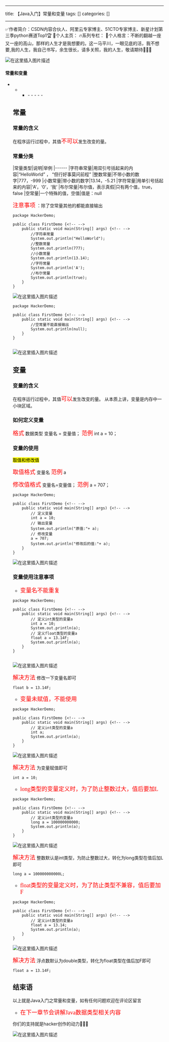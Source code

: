 
--- 
title:  【Java入门】常量和变量 
tags: []
categories: [] 

---
>  
 ✅作者简介：CSDN内容合伙人、阿里云专家博主、51CTO专家博主、新星计划第三季python赛道Top1🏆 📃个人主页： 🔥系列专栏： 💬个人格言：不断的翻越一座又一座的高山，那样的人生才是我想要的。这一马平川，一眼见底的活，我不想要,我的人生，我自己书写，余生很长，请多关照，我的人生，敬请期待💖💖💖 


<img src="https://img-blog.csdnimg.cn/c8129b5f5183491da8376eb2e1cda893.png#pic_center" alt="在这里插入图片描述">



#### 常量和变量
- - <ul><li>- - - - - 


## 常量

### 常量的含义

在程序运行过程中，其值<font face="楷体" color="red" size="4">不可以</font>发生改变的量。

### 常量分类

|常量类型|说明|举例
|------
|字符串常量|用双引号括起来的内容|“HelloWorld” ， “但行好事莫问前程”
|整数常量|不带小数的数字|777，-999
|小数常量|带小数的数字|13.14，-5.21
|字符常量|用单引号括起来的内容|‘A’，‘0’，‘我’
|布尔常量|布尔值，表示真假|只有两个值，true，false
|空常量|一个特殊的值，空值|值是：null

<font face="楷体" color="red" size="4">注意事项</font> ：除了空常量其他的都能直接输出

```
package HackerDemo;

public class FirstDemo {<!-- -->
    public static void main(String[] args) {<!-- -->
        //字符串常量
        System.out.println("HelloWorld");
        //整数常量
        System.out.println(777);
        //小数常量
        System.out.println(13.14);
        //字符常量
        System.out.println('A');
        //布尔常量
        System.out.println(true);
    }
}

```

<img src="https://img-blog.csdnimg.cn/d178fc20862c49f4a3d4972791be663a.png" alt="在这里插入图片描述">

```
package HackerDemo;

public class FirstDemo {<!-- -->
    public static void main(String[] args) {<!-- -->
        //空常量不能直接输出
        System.out.println(null);
    }
}


```

<img src="https://img-blog.csdnimg.cn/9857cbf990534534a386e1d2a3d580d3.png" alt="在这里插入图片描述">

## 变量

### 变量的含义

在程序运行过程中，其值<font face="楷体" color="red" size="4">可以</font>发生改变的量。 从本质上讲，变量是内存中一小块区域。

### 如何定义变量

<font face="楷体" color="red" size="4">格式</font> 数据类型 变量名 = 变量值； <font face="楷体" color="red" size="4">范例</font> int a = 10；

### 变量的使用

<mark>取值和修改值</mark>

<font face="楷体" color="red" size="4">取值格式</font> 变量名 <font face="楷体" color="red" size="4">范例</font> a

<font face="楷体" color="red" size="4">修改值格式</font> 变量名=变量值； <font face="楷体" color="red" size="4">范例</font> a = 707；

```
package HackerDemo;

public class FirstDemo {<!-- -->
    public static void main(String[] args) {<!-- -->
        // 定义变量
        int a = 10;
        // 输出变量
        System.out.println("原值:"+ a);
        // 修改变量
        a = 707;
        System.out.println("修改后的值:"+ a);
    }
}

```

<img src="https://img-blog.csdnimg.cn/95d7958816e74cbaa0ca6e824a7d862d.png" alt="在这里插入图片描述">

### 变量使用注意事项
- <font face="楷体" color="red" size="4">变量名不能重复</font>
```
package HackerDemo;

public class FirstDemo {<!-- -->
    public static void main(String[] args) {<!-- -->
        // 定义int类型的变量a
        int a = 10;
        System.out.println(a);
        // 定义float类型的变量a
        float a = 13.14F;
        System.out.println(a);
    }
}


```

<img src="https://img-blog.csdnimg.cn/4b394a2f0f3a42cc826c9d81210144c3.png" alt="在这里插入图片描述">

<font face="楷体" color="red" size="4">解决方法</font> 修改一下变量名即可

```
float b = 13.14F;

```
- <font face="楷体" color="red" size="4">变量未赋值，不能使用</font>
```
package HackerDemo;

public class FirstDemo {<!-- -->
    public static void main(String[] args) {<!-- -->
        // 定义int类型的变量a
        int a;
        System.out.println(a);
    }
}

```

<img src="https://img-blog.csdnimg.cn/30995ad2238e47bd8009b961f0ed561e.png" alt="在这里插入图片描述">

<font face="楷体" color="red" size="4">解决方法</font> 为变量赋值即可

```
int a = 10;

```
- <font face="楷体" color="red" size="4">long类型的变量定义时，为了防止整数过大，值后要加L</font>
```
package HackerDemo;

public class FirstDemo {<!-- -->
    public static void main(String[] args) {<!-- -->
        // 定义int类型的变量a
        long a = 100000000000; 
        System.out.println(a);
    }
}

```

<img src="https://img-blog.csdnimg.cn/c1c4b074cf38432fb585670acd883d49.png" alt="在这里插入图片描述">

<font face="楷体" color="red" size="4">解决方法</font> 整数默认是int类型，为防止整数过大，转化为long类型在值后加L即可

```
long a = 100000000000L;

```
- <font face="楷体" color="red" size="4">float类型的变量定义时，为了防止类型不兼容，值后要加F</font>
```
package HackerDemo;

public class FirstDemo {<!-- -->
    public static void main(String[] args) {<!-- -->
        // 定义int类型的变量a
        float a = 13.14;
        System.out.println(a);
    }
}

```

<img src="https://img-blog.csdnimg.cn/91002f6b216f4b7f90990fc0b1b554ff.png" alt="在这里插入图片描述">

<font face="楷体" color="red" size="4">解决方法</font> 浮点数默认为double类型，转化为float类型在值后加F即可

```
float a = 13.14F;

```

## 结束语

>  
 以上就是Java入门之常量和变量，如有任何问题欢迎在评论区留言 
 - <font face="楷体" color="red" size="4">在下一章节会讲解Java数据类型相关内容</font> 


你们的支持就是hacker创作的动力💖💖💖

<img src="https://img-blog.csdnimg.cn/5b80ea7dab574ae5bb3fda934fe3f872.gif#pic_center" alt="在这里插入图片描述">
